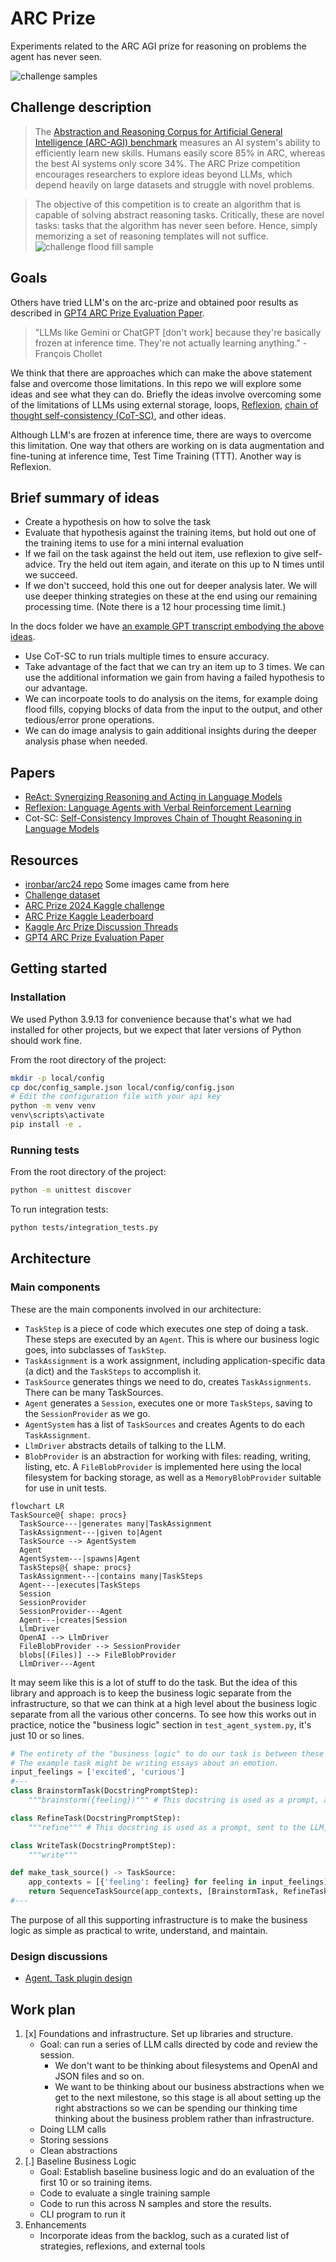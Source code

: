 # ARC Prize
Experiments related to the ARC AGI prize for reasoning on problems the agent has never seen.

![challenge samples](doc/img/2024-06-25-11-48-13.png)

## Challenge description
> The [Abstraction and Reasoning Corpus for Artificial General Intelligence (ARC-AGI) benchmark](https://arcprize.org/) measures an AI system's ability to efficiently learn new skills. Humans easily score 85% in ARC, whereas the best AI systems only score 34%. The ARC Prize competition encourages researchers to explore ideas beyond LLMs, which depend heavily on large datasets and struggle with novel problems.

> The objective of this competition is to create an algorithm that is capable of solving abstract reasoning tasks. Critically, these are novel tasks: tasks that the algorithm has never seen before. Hence, simply memorizing a set of reasoning templates will not suffice.
![challenge flood fill sample](doc/img/2024-07-15-15-51-27.png)


## Goals
Others have tried LLM's on the arc-prize and obtained poor results as described in [GPT4 ARC Prize Evaluation Paper](https://openreview.net/pdf?id=3rGT5OkzpC).  

> "LLMs like Gemini or ChatGPT [don't work] because they're basically frozen at inference time. They're not actually learning anything." - François Chollet

We think that there are approaches which can make the above statement false and overcome those limitations.  In this repo we will explore some ideas and see what they can do.  Briefly the ideas involve overcoming some of the limitations of LLMs using external storage, loops, [Reflexion](https://arxiv.org/pdf/2303.11366), [chain of thought self-consistency (CoT-SC)](https://arxiv.org/abs/2203.11171), and other ideas.

Although LLM's are frozen at inference time, there are ways to overcome this limitation.  One way that others are working on is data augmentation and fine-tuning at inference time, Test Time Training (TTT).  Another way is Reflexion.

## Brief summary of ideas
* Create a hypothesis on how to solve the task
* Evaluate that hypothesis against the training items, but hold out one of the training items to use for a mini internal evaluation
* If we fail on the task against the held out item, use reflexion to give self-advice. Try the held out item again, and iterate on this up to N times until we succeed.
* If we don't succeed, hold this one out for deeper analysis later.  We will use deeper thinking strategies on these at the end using our remaining processing time. (Note there is a 12 hour processing time limit.)

In the docs folder we have [an example GPT transcript embodying the above ideas](doc/sample-transcript.md).

* Use CoT-SC to run trials multiple times to ensure accuracy.
* Take advantage of the fact that we can try an item up to 3 times.  We can use the additional information we gain from having a failed hypothesis to our advantage.
* We can incorpoate tools to do analysis on the items, for example doing flood fills, copying blocks of data from the input to the output, and other tedious/error prone operations.
* We can do image analysis to gain additional insights during the deeper analysis phase when needed.

## Papers
* [ReAct: Synergizing Reasoning and Acting in Language Models](https://arxiv.org/abs/2210.03629)
* [Reflexion: Language Agents with Verbal Reinforcement Learning](https://arxiv.org/pdf/2303.11366)
* Cot-SC: [Self-Consistency Improves Chain of Thought Reasoning in Language Models](https://arxiv.org/abs/2203.11171)

## Resources
* [ironbar/arc24 repo](https://github.com/ironbar/arc24) Some images came from here
* [Challenge dataset](https://github.com/fchollet/ARC-AGI/tree/master)
* [ARC Prize 2024 Kaggle challenge](https://www.kaggle.com/competitions/arc-prize-2024/overview)
* [ARC Prize Kaggle Leaderboard](https://www.kaggle.com/competitions/arc-prize-2024/leaderboard)
* [Kaggle Arc Prize Discussion Threads](https://www.kaggle.com/competitions/arc-prize-2024/discussion/545671)
* [GPT4 ARC Prize Evaluation Paper](https://openreview.net/pdf?id=3rGT5OkzpC)

## Getting started
### Installation
We used Python 3.9.13 for convenience because that's what we had installed for other projects, but we expect that later versions of Python should work fine.

From the root directory of the project:
```bash
mkdir -p local/config
cp doc/config_sample.json local/config/config.json
# Edit the configuration file with your api key
python -m venv venv
venv\scripts\activate
pip install -e .
```


### Running tests
From the root directory of the project:
```bash
python -m unittest discover
```

To run integration tests:
```bash
python tests/integration_tests.py
```

## Architecture
### Main components
These are the main components involved in our architecture:

* `TaskStep` is a piece of code which executes one step of doing a task.  These steps are executed by an `Agent`.  This is where our business logic goes, into subclasses of `TaskStep`.
* `TaskAssignment` is a work assignment, including application-specific data (a dict) and the `TaskSteps` to accomplish it.
* `TaskSource` generates things we need to do, creates `TaskAssignments`.  There can be many TaskSources.
* `Agent` generates a `Session`, executes one or more `TaskSteps`, saving to the `SessionProvider` as we go.
* `AgentSystem` has a list of `TaskSources` and creates Agents to do each `TaskAssignment`.
* `LlmDriver` abstracts details of talking to the LLM.
* `BlobProvider` is an abstraction for working with files: reading, writing, listing, etc.  A `FileBlobProvider` is implemented here using the local filesystem for backing storage, as well as a `MemoryBlobProvider` suitable for use in unit tests.


```mermaid
flowchart LR
TaskSource@{ shape: procs}
  TaskSource---|generates many|TaskAssignment
  TaskAssignment---|given to|Agent
  TaskSource --> AgentSystem
  Agent
  AgentSystem---|spawns|Agent
  TaskSteps@{ shape: procs}
  TaskAssignment---|contains many|TaskSteps
  Agent---|executes|TaskSteps
  Session
  SessionProvider
  SessionProvider---Agent
  Agent---|creates|Session
  LlmDriver
  OpenAI --> LlmDriver
  FileBlobProvider --> SessionProvider
  blobs[(Files)] --> FileBlobProvider
  LlmDriver---Agent
```

It may seem like this is a lot of stuff to do the task. But the idea of this library and approach is to keep the business
logic separate from the infrastructure, so that we can think at a high level about the business logic separate from
all the various other concerns.  To see how this works out in practice, notice the "business logic" section in
`test_agent_system.py`, it's just 10 or so lines.
```python
# The entirety of the "business logic" to do our task is between these lines.
# The example task might be writing essays about an emotion.
input_feelings = ['excited', 'curious']
#---
class BrainstormTask(DocstringPromptStep):
    """brainstorm({feeling})""" # This docstring is used as a prompt, and is formatted with app_context values.

class RefineTask(DocstringPromptStep):
    """refine""" # This docstring is used as a prompt, sent to the LLM, and the LLM responds.

class WriteTask(DocstringPromptStep):
    """write"""

def make_task_source() -> TaskSource:
    app_contexts = [{'feeling': feeling} for feeling in input_feelings]
    return SequenceTaskSource(app_contexts, [BrainstormTask, RefineTask, WriteTask])
#---
```

The purpose of all this supporting infrastructure is to make the business logic as simple as practical to write,
understand, and maintain.

### Design discussions
* [Agent, Task plugin design](https://chatgpt.com/share/67436359-bf38-8004-b708-e91946106278)




## Work plan
1. [x] Foundations and infrastructure. Set up libraries and structure.
    * Goal: can run a series of LLM calls directed by code and review the session.
        * We don't want to be thinking about filesystems and OpenAI and JSON files and so on.
        * We want to be thinking about our business abstractions when we get to the next milestone, so this stage is all about setting up the right abstractions so we can be spending our thinking time thinking about the business problem rather than infrastructure.
    * Doing LLM calls
    * Storing sessions
    * Clean abstractions
2. [.] Baseline Business Logic
    * Goal: Establish baseline business logic and do an evaluation of the first 10 or so training items.
    * Code to evaluate a single training sample
    * Code to run this across N samples and store the results.
    * CLI program to run it
3. Enhancements
    * Incorporate ideas from the backlog, such as a curated list of strategies, reflexions, and external tools